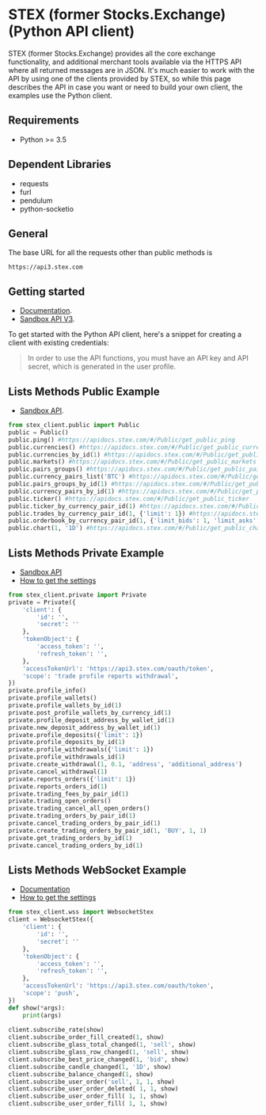 # STEX (former Stocks.Exchange) (Python API client)
STEX (former Stocks.Exchange) provides all the core exchange functionality, and additional merchant tools available via the HTTPS API where all returned messages are in JSON. It's much easier to work with the API by using one of the clients provided by STEX, so while this page describes the API in case you want or need to build your own client, the examples use the Python client.
## Requirements
- Python >= 3.5
## Dependent Libraries
- requests
- furl
- pendulum
- python-socketio

## General
The base URL for all the requests other than public methods is 
```
https://api3.stex.com
```

## Getting started
- [Documentation](http://help.stex.com/api-integration).
- [Sandbox API V3](https://apidocs.stex.com).

To get started with the Python API client, here's a snippet for creating a client with existing credentials:
> In order to use the API functions, you must have an API key and API secret, which is generated in the user profile.

## Lists Methods Public Example
- [Sandbox API](https://apidocs.stex.com).
```python
from stex_client.public import Public
public = Public()
public.ping() #https://apidocs.stex.com/#/Public/get_public_ping
public.currencies() #https://apidocs.stex.com/#/Public/get_public_currencies
public.currencies_by_id(1) #https://apidocs.stex.com/#/Public/get_public_currencies__currencyId_
public.markets() #https://apidocs.stex.com/#/Public/get_public_markets
public.pairs_groups() #https://apidocs.stex.com/#/Public/get_public_pairs_groups
public.currency_pairs_list('BTC') #https://apidocs.stex.com/#/Public/get_public_currency_pairs_list__code_
public.pairs_groups_by_id(1) #https://apidocs.stex.com/#/Public/get_public_currency_pairs_group__currencyPairGroupId_
public.currency_pairs_by_id(1) #https://apidocs.stex.com/#/Public/get_public_currency_pairs__currencyPairId_
public.ticker() #https://apidocs.stex.com/#/Public/get_public_ticker
public.ticker_by_currency_pair_id(1) #https://apidocs.stex.com/#/Public/get_public_ticker__currencyPairId_
public.trades_by_currency_pair_id(1, {'limit': 1}) #https://apidocs.stex.com/#/Public/get_public_trades__currencyPairId_
public.orderbook_by_currency_pair_id(1, {'limit_bids': 1, 'limit_asks': 1}) #https://apidocs.stex.com/#/Public/get_public_orderbook__currencyPairId_
public.chart(1, '1D') #https://apidocs.stex.com/#/Public/get_public_chart__currencyPairId___candlesType_

```

## Lists Methods Private Example
- [Sandbox API](https://apidocs.stex.com)
- [How to get the settings](https://help.stex.com/articles/2740368-how-to-connect-to-the-stex-api-v3-using-postman)
```python
from stex_client.private import Private
private = Private({
    'client': {
        'id': '',
        'secret': ''
    },
    'tokenObject': {
        'access_token': '',
        'refresh_token': '',
    },
    'accessTokenUrl': 'https://api3.stex.com/oauth/token',
    'scope': 'trade profile reports withdrawal',
})
private.profile_info()
private.profile_wallets()
private.profile_wallets_by_id(1)
private.post_profile_wallets_by_currency_id(1)
private.profile_deposit_address_by_wallet_id(1)
private.new_deposit_address_by_wallet_id(1)
private.profile_deposits({'limit': 1})
private.profile_deposits_by_id(1)
private.profile_withdrawals({'limit': 1})
private.profile_withdrawals_id(1)
private.create_withdrawal(1, 0.1, 'address', 'additional_address')
private.cancel_withdrawal(1)
private.reports_orders({'limit': 1})
private.reports_orders_id(1)
private.trading_fees_by_pair_id(1)
private.trading_open_orders()
private.trading_cancel_all_open_orders()
private.trading_orders_by_pair_id(1)
private.cancel_trading_orders_by_pair_id(1)
private.create_trading_orders_by_pair_id(1, 'BUY', 1, 1)
private.get_trading_orders_by_id(1)
private.cancel_trading_orders_by_id(1)

```

## Lists Methods WebSocket Example
- [Documentation](https://docs.google.com/document/d/1CaD7qV6UzSJ72DMY0qLHnRgabhadVV0Kxc2_lhEFWKA)
- [How to get the settings](https://help.stex.com/articles/2740368-how-to-connect-to-the-stex-api-v3-using-postman)
```python
from stex_client.wss import WebsocketStex
client = WebsocketStex({
    'client': {
        'id': '',
        'secret': ''
    },
    'tokenObject': {
        'access_token': '',
        'refresh_token': '',
    },
    'accessTokenUrl': 'https://api3.stex.com/oauth/token',
    'scope': 'push',
})
def show(*args):
    print(args)
    
client.subscribe_rate(show)
client.subscribe_order_fill_created(1, show)
client.subscribe_glass_total_changed(1, 'sell', show)
client.subscribe_glass_row_changed(1, 'sell', show)
client.subscribe_best_price_changed(1, 'bid', show)
client.subscribe_candle_changed(1, '1D', show)
client.subscribe_balance_changed(1, show)
client.subscribe_user_order('sell', 1, 1, show)
client.subscribe_user_order_deleted( 1, 1, show)
client.subscribe_user_order_fill( 1, 1, show)
client.subscribe_user_order_fill( 1, 1, show)

```
	